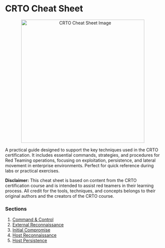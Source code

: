# CRTO Cheat Sheet
<div align="center"">
    <img src="https://github.com/user-attachments/assets/5c9b0123-5f41-452f-b2c2-2809cbac9aa0" alt="CRTO Cheat Sheet Image" height = "400" width="400">
</div>
    <p>A practical guide designed to support the key techniques used in the CRTO certification. It includes essential commands, strategies, and procedures for Red Teaming operations, focusing on exploitation, persistence, and lateral movement in enterprise environments. Perfect for quick reference during labs or practical exercises.</p>

**Disclaimer:** This cheat sheet is based on content from the CRTO certification course and is intended to assist red teamers in their learning process. All credit for the tools, techniques, and concepts belongs to their original authors and the creators of the CRTO course.

### Sections

1. [Command & Control](./1%20-%20Command%20%26%20Control.md)
2. [External Reconnaissance](./2%20-%20External%20Reconnaissance.md)
3. [Initial Compromise](./3%20-%20Initial%20Compromise.md)
4. [Host Reconnaissance](./4%20-%20Host%20Reconnaissance.md)
5. [Host Persistence](./5%20-%20Host%20Persistence.md)
